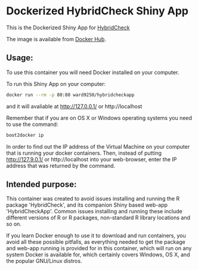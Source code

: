 Dockerized HybridCheck Shiny App
================================

This is the Dockerized Shiny App for [HybridCheck](http://ward9250.github.io/HybridCheck/index.html)

The image is available from [Docker Hub](https://registry.hub.docker.com/u/ward9250/dockerized-hybridcheckapp/).

## Usage:

To use this container you will need Docker installed on your computer.

To run this Shiny App on your computer:

```sh
docker run --rm -p 80:80 ward9250/hybridcheckapp
```

and it will avaliable at http://127.0.0.1/ or http://localhost

Remember that if you are on OS X or Windows operating systems you need to use
the command:

```sh
boot2docker ip
```

In order to find out the IP address of the Virtual Machine on your computer
that is running your docker containers. Then, instead of putting
http://127.9.0.1/ or http://localhost into your web-browser, enter the IP
address that was returned by the command.

## Intended purpose:

This container was created to avoid issues installing and running the R package
'HybridCheck', and its companion Shiny based web-app 'HybridCheckApp'. Common
issues installing and running these include different versions of R or R
packages, non-standard R library locations and so on.

If you learn Docker enough to use it to download and run containers, you avoid
all these possible pitfalls, as everything needed to get the package and
web-app running is provided for in this container, which will run on any system
Docker is available for, which certainly covers Windows, OS X, and the popular
GNU/Linux distros.
